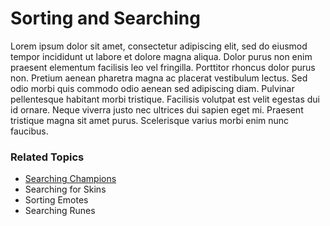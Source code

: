 # Sorting and Searching

Lorem ipsum dolor sit amet, consectetur adipiscing elit, sed do eiusmod tempor incididunt ut labore et dolore magna aliqua. Dolor purus non enim praesent elementum facilisis leo vel fringilla. Porttitor rhoncus dolor purus non. Pretium aenean pharetra magna ac placerat vestibulum lectus. Sed odio morbi quis commodo odio aenean sed adipiscing diam. Pulvinar pellentesque habitant morbi tristique. Facilisis volutpat est velit egestas dui id ornare. Neque viverra justo nec ultrices dui sapien eget mi. Praesent tristique magna sit amet purus. Scelerisque varius morbi enim nunc faucibus.


### Related Topics
- [Searching Champions](#sorting_champions.md)
- Searching for Skins
- Sorting Emotes
- Searching Runes

